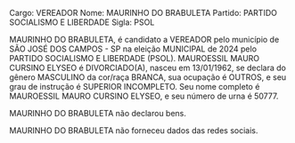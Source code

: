 Cargo: VEREADOR
Nome: MAURINHO DO BRABULETA
Partido: PARTIDO SOCIALISMO E LIBERDADE
Sigla: PSOL

MAURINHO DO BRABULETA, é candidato a VEREADOR pelo município de SÃO JOSÉ DOS CAMPOS - SP na eleição MUNICIPAL de 2024 pelo PARTIDO SOCIALISMO E LIBERDADE (PSOL).
MAUROESSIL MAURO CURSINO ELYSEO é DIVORCIADO(A), nasceu em 13/01/1962, se declara do gênero MASCULINO da cor/raça BRANCA, sua ocupação é OUTROS, e seu grau de instrução é SUPERIOR INCOMPLETO.
Seu nome completo é MAUROESSIL MAURO CURSINO ELYSEO, e seu número de urna é 50777.

MAURINHO DO BRABULETA não declarou bens.


MAURINHO DO BRABULETA não forneceu dados das redes sociais.